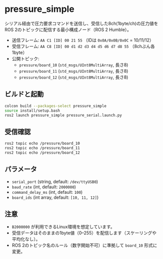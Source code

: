 # pressure_simple

シリアル経由で圧力要求コマンドを送信し、受信した8ch(1byte/ch)の圧力値をROS 2のトピックに配信する最小構成ノード（ROS 2 Humble）。

- 送信フレーム: `AA C1 [ID] 00 21 55` （IDは `0x0A/0x0B/0x0C` = 10/11/12）
- 受信フレーム: `AA C8 [ID] 00 d1 d2 d3 d4 d5 d6 d7 d8 55` （8chぶん各1byte）
- 公開トピック:
  - `pressure/board_10` (`std_msgs/UInt8MultiArray`, 長さ8)
  - `pressure/board_11` (`std_msgs/UInt8MultiArray`, 長さ8)
  - `pressure/board_12` (`std_msgs/UInt8MultiArray`, 長さ8)

## ビルドと起動

```bash
colcon build --packages-select pressure_simple
source install/setup.bash
ros2 launch pressure_simple pressure_serial.launch.py
```

## 受信確認

```bash
ros2 topic echo /pressure/board_10
ros2 topic echo /pressure/board_11
ros2 topic echo /pressure/board_12
```

## パラメータ

- `serial_port` (string, default: `/dev/ttyUSB0`)
- `baud_rate` (int, default: `2000000`)
- `command_delay_ms` (int, default: `100`)
- `board_ids` (int array, default: `[10, 11, 12]`)

## 注意

- `B2000000` が利用できるLinux環境を想定しています。
- 受信データはそのままの1byte値（0–255）を配信します（スケーリングや平均化なし）。
- ROS 2のトピック名のルール（数字開始不可）に準拠して `board_10` 形式に変更。